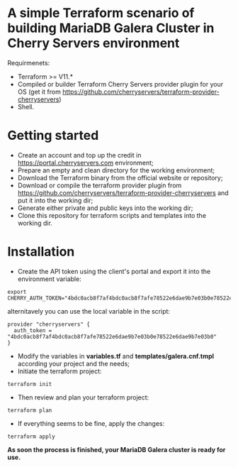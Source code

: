# A simple Terraform scenario of building MariaDB Galera Cluster in Cherry Servers environment

Requirmenets:

  - Terraform >= V11.*
  - Compiled or builder Terraform Cherry Servers provider plugin for your OS (get it from https://github.com/cherryservers/terraform-provider-cherryservers)
  - Shell.

# Getting started
  - Create an account and top up the credit in https://portal.cherryservers.com environment;
  - Prepare an empty and clean directory for the working environment;
  - Download the Terraform binary from the official website or repository;
  - Download or compile the terraform provider plugin from https://github.com/cherryservers/terraform-provider-cherryservers and put it into the working dir;
  - Generate either private and public keys into the working dir;
  - Clone this repository for terraform scripts and templates into the working dir.

# Installation
- Create the API token using the client's portal and export it into the environment variable:
```
export CHERRY_AUTH_TOKEN="4bdc0acb8f7af4bdc0acb8f7afe78522e6dae9b7e03b0e78522e6dae9b7e03b0"
```
alternitavely you can use the local variable in the script:
```
provider "cherryservers" {
  auth_token = "4bdc0acb8f7af4bdc0acb8f7afe78522e6dae9b7e03b0e78522e6dae9b7e03b0"
}
```
- Modify the variables in **variables.tf** and **templates/galera.cnf.tmpl** according your project and the needs;
- Initiate the terraform project:
```
terraform init
```
- Then review and plan your terraform project:
```
terraform plan
```
- If everything seems to be fine, apply the changes:
```
terraform apply
```
**As soon the process is finished, your MariaDB Galera cluster is ready for use.**
